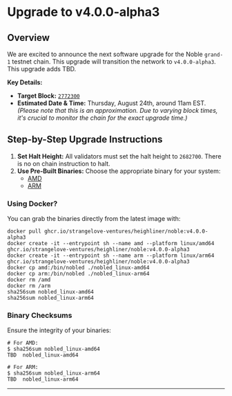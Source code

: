 # Upgrade to v4.0.0-alpha3

## Overview

We are excited to announce the next software upgrade for the Noble `grand-1` testnet chain. This upgrade will transition the network to `v4.0.0-alpha3`. This upgrade adds TBD.

**Key Details:**
- **Target Block:** [`2772300`](https://testnet.mintscan.io/noble-testnet/blocks/2772300)
- **Estimated Date & Time:** Thursday, August 24th, around 11am EST. *(Please note that this is an approximation. Due to varying block times, it's crucial to monitor the chain for the exact upgrade time.)*

## Step-by-Step Upgrade Instructions

1. **Set Halt Height:** All validators must set the halt height to `2682700`. There is no on chain instruction to halt.
2. **Use Pre-Built Binaries:** Choose the appropriate binary for your system:
   - [AMD](./nobled_linux-amd64)
   - [ARM](./nobled_linux-arm64)


### Using Docker?

You can grab the binaries directly from the latest image with:

```shell
docker pull ghcr.io/strangelove-ventures/heighliner/noble:v4.0.0-alpha3
docker create -it --entrypoint sh --name amd --platform linux/amd64 ghcr.io/strangelove-ventures/heighliner/noble:v4.0.0-alpha3
docker create -it --entrypoint sh --name arm --platform linux/arm64 ghcr.io/strangelove-ventures/heighliner/noble:v4.0.0-alpha3
docker cp amd:/bin/nobled ./nobled_linux-amd64
docker cp arm:/bin/nobled ./nobled_linux-arm64
docker rm /amd
docker rm /arm
sha256sum nobled_linux-amd64
sha256sum nobled_linux-arm64

```

### Binary Checksums

Ensure the integrity of your binaries:

```shell
# For AMD:
$ sha256sum nobled_linux-amd64
TBD  nobled_linux-amd64

# For ARM:
$ sha256sum nobled_linux-arm64
TBD  nobled_linux-arm64
```

---
